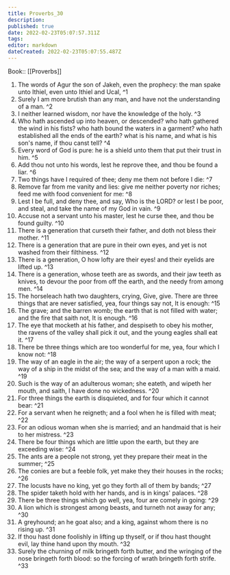 ```yaml
---
title: Proverbs_30
description: 
published: true
date: 2022-02-23T05:07:57.311Z
tags: 
editor: markdown
dateCreated: 2022-02-23T05:07:55.487Z
---
```


 Book:: [[Proverbs]]
 1. The words of Agur the son of Jakeh, even the prophecy: the man spake unto Ithiel, even unto Ithiel and Ucal, ^1
 2. Surely I am more brutish than any man, and have not the understanding of a man. ^2
 3. I neither learned wisdom, nor have the knowledge of the holy. ^3
 4. Who hath ascended up into heaven, or descended? who hath gathered the wind in his fists? who hath bound the waters in a garment? who hath established all the ends of the earth? what is his name, and what is his son's name, if thou canst tell? ^4
 5. Every word of God is pure: he is a shield unto them that put their trust in him. ^5
 6. Add thou not unto his words, lest he reprove thee, and thou be found a liar. ^6
 7. Two things have I required of thee; deny me them not before I die: ^7
 8. Remove far from me vanity and lies: give me neither poverty nor riches; feed me with food convenient for me: ^8
 9. Lest I be full, and deny thee, and say, Who is the LORD? or lest I be poor, and steal, and take the name of my God in vain. ^9
 10. Accuse not a servant unto his master, lest he curse thee, and thou be found guilty. ^10
 11. There is a generation that curseth their father, and doth not bless their mother. ^11
 12. There is a generation that are pure in their own eyes, and yet is not washed from their filthiness. ^12
 13. There is a generation, O how lofty are their eyes! and their eyelids are lifted up. ^13
 14. There is a generation, whose teeth are as swords, and their jaw teeth as knives, to devour the poor from off the earth, and the needy from among men. ^14
 15. The horseleach hath two daughters, crying, Give, give. There are three things that are never satisfied, yea, four things say not, It is enough: ^15
 16. The grave; and the barren womb; the earth that is not filled with water; and the fire that saith not, It is enough. ^16
 17. The eye that mocketh at his father, and despiseth to obey his mother, the ravens of the valley shall pick it out, and the young eagles shall eat it. ^17
 18. There be three things which are too wonderful for me, yea, four which I know not: ^18
 19. The way of an eagle in the air; the way of a serpent upon a rock; the way of a ship in the midst of the sea; and the way of a man with a maid. ^19
 20. Such is the way of an adulterous woman; she eateth, and wipeth her mouth, and saith, I have done no wickedness. ^20
 21. For three things the earth is disquieted, and for four which it cannot bear: ^21
 22. For a servant when he reigneth; and a fool when he is filled with meat; ^22
 23. For an odious woman when she is married; and an handmaid that is heir to her mistress. ^23
 24. There be four things which are little upon the earth, but they are exceeding wise: ^24
 25. The ants are a people not strong, yet they prepare their meat in the summer; ^25
 26. The conies are but a feeble folk, yet make they their houses in the rocks; ^26
 27. The locusts have no king, yet go they forth all of them by bands; ^27
 28. The spider taketh hold with her hands, and is in kings' palaces. ^28
 29. There be three things which go well, yea, four are comely in going: ^29
 30. A lion which is strongest among beasts, and turneth not away for any; ^30
 31. A greyhound; an he goat also; and a king, against whom there is no rising up. ^31
 32. If thou hast done foolishly in lifting up thyself, or if thou hast thought evil, lay thine hand upon thy mouth. ^32
 33. Surely the churning of milk bringeth forth butter, and the wringing of the nose bringeth forth blood: so the forcing of wrath bringeth forth strife. ^33
